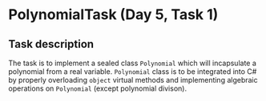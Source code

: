 # PolynomialTask (Day 5, Task 1)

## Task description

The task is to implement a sealed class `Polynomial` which will incapsulate a polynomial from a real variable.
`Polynomial` class is to be integrated into C# by properly overloading `object` virtual methods and implementing
algebraic operations on `Polynomial` (except polynomial divison).
